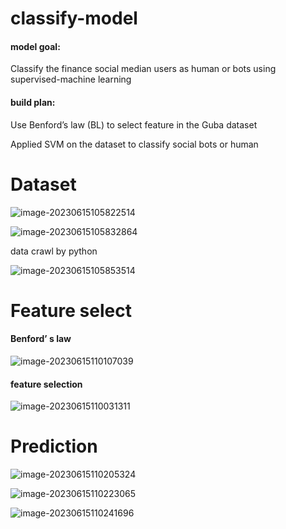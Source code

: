 # classify-model
#### model goal:

Classify the finance social median users as human or bots using supervised-machine learning

#### build plan:

Use Benford’s law (BL) to select feature in the Guba dataset

Applied SVM on the dataset to classify social bots or human 

# Dataset

![image-20230615105822514](C:\Users\asus\AppData\Roaming\Typora\typora-user-images\image-20230615105822514.png)

![image-20230615105832864](C:\Users\asus\AppData\Roaming\Typora\typora-user-images\image-20230615105832864.png)

data crawl by python

![image-20230615105853514](C:\Users\asus\AppData\Roaming\Typora\typora-user-images\image-20230615105853514.png)

# Feature select

#### Benford’ s law

![image-20230615110107039](C:\Users\asus\AppData\Roaming\Typora\typora-user-images\image-20230615110107039.png)

#### feature selection

![image-20230615110031311](C:\Users\asus\AppData\Roaming\Typora\typora-user-images\image-20230615110031311.png)

# Prediction

![image-20230615110205324](C:\Users\asus\AppData\Roaming\Typora\typora-user-images\image-20230615110205324.png)

![image-20230615110223065](C:\Users\asus\AppData\Roaming\Typora\typora-user-images\image-20230615110223065.png)

![image-20230615110241696](C:\Users\asus\AppData\Roaming\Typora\typora-user-images\image-20230615110241696.png)